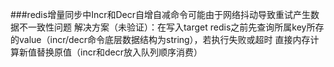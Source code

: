 ###redis增量同步中Incr和Decr自增自减命令可能由于网络抖动导致重试产生数据不一致性问题
    解决方案（未验证）：在写入target redis之前先查询所属key所存的value（incr/decr命令底层数据结构为string），若执行失败或超时
                        直接内存计算新值替换原值（incr和decr放入队列顺序消费）